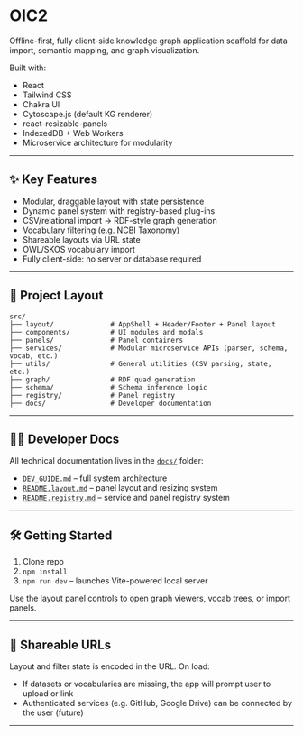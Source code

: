 # OIC2

Offline-first, fully client-side knowledge graph application scaffold for data import, semantic mapping, and graph visualization.

Built with:
- React
- Tailwind CSS
- Chakra UI
- Cytoscape.js (default KG renderer)
- react-resizable-panels
- IndexedDB + Web Workers
- Microservice architecture for modularity

---

## ✨ Key Features

- Modular, draggable layout with state persistence
- Dynamic panel system with registry-based plug-ins
- CSV/relational import → RDF-style graph generation
- Vocabulary filtering (e.g. NCBI Taxonomy)
- Shareable layouts via URL state
- OWL/SKOS vocabulary import
- Fully client-side: no server or database required

---

## 🧭 Project Layout

```
src/
├── layout/              # AppShell + Header/Footer + Panel layout
├── components/          # UI modules and modals
├── panels/              # Panel containers
├── services/            # Modular microservice APIs (parser, schema, vocab, etc.)
├── utils/               # General utilities (CSV parsing, state, etc.)
├── graph/               # RDF quad generation
├── schema/              # Schema inference logic
├── registry/            # Panel registry
├── docs/                # Developer documentation
```

---

## 🧑‍💻 Developer Docs

All technical documentation lives in the [`docs/`](./docs) folder:

- [`DEV_GUIDE.md`](./docs/DEV_GUIDE.md) – full system architecture
- [`README.layout.md`](./docs/README.layout.md) – panel layout and resizing system
- [`README.registry.md`](./docs/README.registry.md) – service and panel registry system

---

## 🛠 Getting Started

1. Clone repo
2. `npm install`
3. `npm run dev` – launches Vite-powered local server

Use the layout panel controls to open graph viewers, vocab trees, or import panels.

---

## 📡 Shareable URLs

Layout and filter state is encoded in the URL. On load:
- If datasets or vocabularies are missing, the app will prompt user to upload or link
- Authenticated services (e.g. GitHub, Google Drive) can be connected by the user (future)

---
